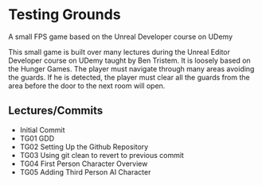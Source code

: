 # Testing Grounds
A small FPS game based on the Unreal Developer course on UDemy

This small game is built over many lectures during the Unreal Editor Developer course on UDemy taught by Ben Tristem.  It is loosely based on the Hunger Games.  The player must navigate through many areas avoiding the guards.  If he is detected, the player must clear all the guards from the area before the door to the next room will open.

## Lectures/Commits
* Initial Commit
* TG01 GDD
* TG02 Setting Up the Github Repository
* TG03 Using git clean to revert to previous commit
* TG04 First Person Character Overview
* TG05 Adding Third Person AI Character

